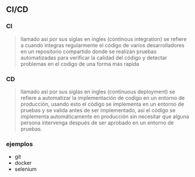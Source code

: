 ## CI/CD
### CI
>llamado asi por sus siglas en ingles (continous integration) se refiere a cuando integras regularmente el código de varios desarrolladores en un repositorio compartido donde se realizan pruebas automatizadas para verificar la calidad del código y detectar problemas en el codigo de una forma más rapida
### CD
>llamado asi por sus siglas en ingles (continuous deployment) se refiere a automatizar la implementación de codigo en un entorno de producción, usando esto el código se implementa en un entorno de pruebas y se valida antes de ser implementado, así el código se implementa automáticamente en producción sin necesitar que alguna persona intervenga después de ser aprobado en un entorno de pruebas.

### ejemplos
* git
* docker
* selenium